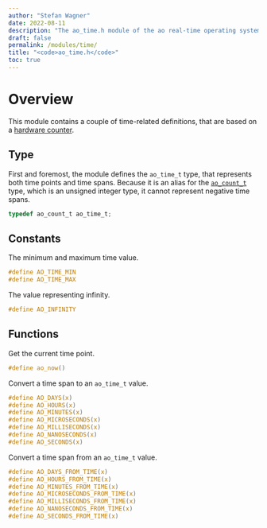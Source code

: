 ```yaml
---
author: "Stefan Wagner"
date: 2022-08-11
description: "The ao_time.h module of the ao real-time operating system."
draft: false
permalink: /modules/time/
title: "<code>ao_time.h</code>"
toc: true
---
```


# Overview

This module contains a couple of time-related definitions, that are based on a [hardware counter](../hardware-counter.md).

## Type

First and foremost, the module defines the `ao_time_t` type, that represents both time points and time spans. Because it is an alias for the [`ao_count_t`](count.md) type, which is an unsigned integer type, it cannot represent negative time spans.

```c
typedef ao_count_t ao_time_t;
```

## Constants

The minimum and maximum time value.

```c
#define AO_TIME_MIN
#define AO_TIME_MAX
```

The value representing infinity.

```c
#define AO_INFINITY
```

## Functions

Get the current time point.

```c
#define ao_now()
```

Convert a time span to an `ao_time_t` value.

```c
#define AO_DAYS(x)
#define AO_HOURS(x)
#define AO_MINUTES(x)
#define AO_MICROSECONDS(x)
#define AO_MILLISECONDS(x)
#define AO_NANOSECONDS(x)
#define AO_SECONDS(x)
```

Convert a time span from an `ao_time_t` value.

```c
#define AO_DAYS_FROM_TIME(x)
#define AO_HOURS_FROM_TIME(x)
#define AO_MINUTES_FROM_TIME(x)
#define AO_MICROSECONDS_FROM_TIME(x)
#define AO_MILLISECONDS_FROM_TIME(x)
#define AO_NANOSECONDS_FROM_TIME(x)
#define AO_SECONDS_FROM_TIME(x)
```

